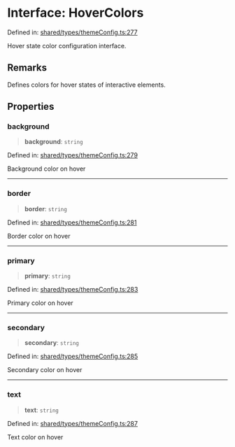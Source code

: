 # Interface: HoverColors

Defined in: [shared/types/themeConfig.ts:277](https://github.com/Nick2bad4u/Uptime-Watcher/blob/main/shared/types/themeConfig.ts#L277)

Hover state color configuration interface.

## Remarks

Defines colors for hover states of interactive elements.

## Properties

### background

> **background**: `string`

Defined in: [shared/types/themeConfig.ts:279](https://github.com/Nick2bad4u/Uptime-Watcher/blob/main/shared/types/themeConfig.ts#L279)

Background color on hover

***

### border

> **border**: `string`

Defined in: [shared/types/themeConfig.ts:281](https://github.com/Nick2bad4u/Uptime-Watcher/blob/main/shared/types/themeConfig.ts#L281)

Border color on hover

***

### primary

> **primary**: `string`

Defined in: [shared/types/themeConfig.ts:283](https://github.com/Nick2bad4u/Uptime-Watcher/blob/main/shared/types/themeConfig.ts#L283)

Primary color on hover

***

### secondary

> **secondary**: `string`

Defined in: [shared/types/themeConfig.ts:285](https://github.com/Nick2bad4u/Uptime-Watcher/blob/main/shared/types/themeConfig.ts#L285)

Secondary color on hover

***

### text

> **text**: `string`

Defined in: [shared/types/themeConfig.ts:287](https://github.com/Nick2bad4u/Uptime-Watcher/blob/main/shared/types/themeConfig.ts#L287)

Text color on hover
